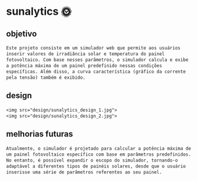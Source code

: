 # sunalytics :sun_with_face:

## objetivo
    Este projeto consiste em um simulador web que permite aos usuários inserir valores de irradiância solar e temperatura do painel fotovoltaico. Com base nesses parâmetros, o simulador calcula e exibe a potência máxima de um painel predefinido nessas condições específicas. Além disso, a curva característica (gráfico da corrente pela tensão) também é exibido.

## design
    <img src="design/sunalytics_design_1.jpg">
    <img src="design/sunalytics_design_2.jpg">
    
## melhorias futuras
    Atualmente, o simulador é projetado para calcular a potência máxima de um painel fotovoltaico específico com base em parâmetros predefinidos. No entanto, é possível expandir o escopo do simulador, tornando-o adaptável a diferentes tipos de painéis solares, desde que o usuário inserisse uma série de parâmetros referentes ao seu painel.